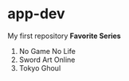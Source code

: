 # app-dev
My first repository
**Favorite Series**
1. No Game No Life
2. Sword Art Online
3. Tokyo Ghoul
